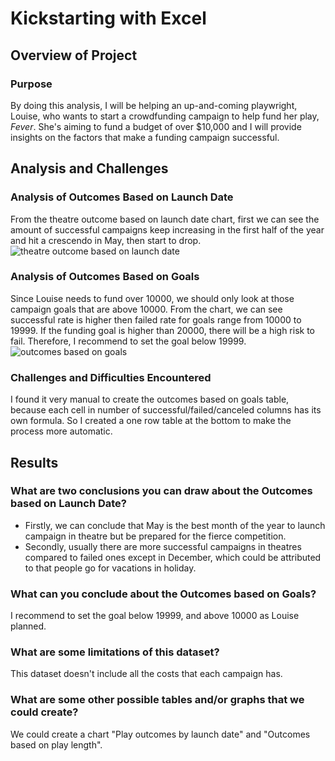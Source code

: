 # Kickstarting with Excel

## Overview of Project

### Purpose
By doing this analysis, I will be helping an up-and-coming playwright, Louise, who wants to start a crowdfunding campaign to help fund her play, *Fever*. She's aiming to fund a budget of over $10,000 and I will provide insights on the factors that make a funding campaign successful. 


## Analysis and Challenges

### Analysis of Outcomes Based on Launch Date
From the theatre outcome based on launch date chart, first we can see the amount of successful campaigns keep increasing in the first half of the year and hit a crescendo in May, then start to drop. 
![theatre outcome based on launch date](https://github.com/yiningJ/kickstarter-analysis/blob/main/Theater_Outcomes_vs_Launch.png)

### Analysis of Outcomes Based on Goals
Since Louise needs to fund over 10000, we should only look at those campaign goals that are above 10000. From the chart, we can see successful rate is higher then failed rate for goals range from 10000 to 19999. If the funding goal is higher than 20000, there will be a high risk to fail. Therefore, I recommend to set the goal below 19999.
![outcomes based on goals](https://github.com/yiningJ/kickstarter-analysis/blob/main/Outcomes_vs_Goals.png)

### Challenges and Difficulties Encountered
I found it very manual to create the outcomes based on goals table, because each cell in number of successful/failed/canceled columns has its own formula. So I created a one row table at the bottom to make the process more automatic.  


## Results

### What are two conclusions you can draw about the Outcomes based on Launch Date?
- Firstly, we can conclude that May is the best month of the year to launch campaign in theatre but be prepared for the fierce competition.
- Secondly, usually there are more successful campaigns in theatres compared to failed ones except in December, which could be attributed to that people go for vacations in holiday.  

### What can you conclude about the Outcomes based on Goals?
I recommend to set the goal below 19999, and above 10000 as Louise planned.

### What are some limitations of this dataset?
This dataset doesn't include all the costs that each campaign has.

### What are some other possible tables and/or graphs that we could create?
We could create a chart "Play outcomes by launch date" and "Outcomes based on play length".

